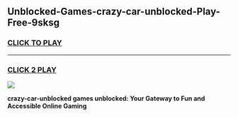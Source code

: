 
## Unblocked-Games-crazy-car-unblocked-Play-Free-9sksg
<h3>
<a href="https://premium76.site?title=crazy-car-unblocked&ref=10A">CLICK TO PLAY</a></h3>
<hr>

<h3>
<a href="https://premium76.site?title=crazy-car-unblocked&ref=10A">CLICK 2 PLAY</a>
  
</h3>

<a href="https://premium76.site?title=crazy-car-unblocked&ref=10A"><img src="https://clearcache.store/games.png"></a>


**crazy-car-unblocked games unblocked: Your Gateway to Fun and Accessible Online Gaming**
